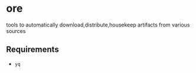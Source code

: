 # ore
tools to automatically download,distribute,housekeep artifacts from various sources

## Requirements
- `yq`
